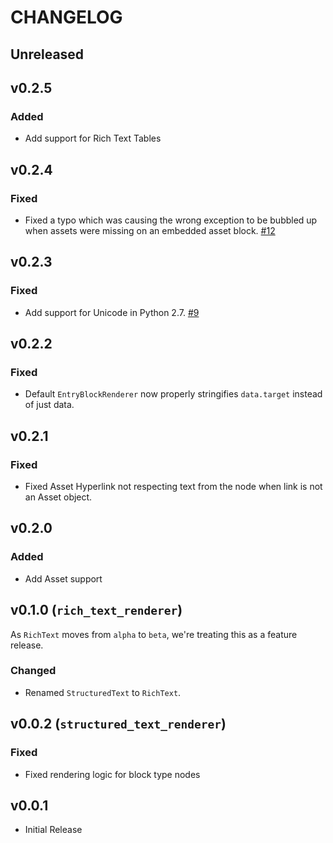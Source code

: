 # CHANGELOG

## Unreleased

## v0.2.5
### Added
* Add support for Rich Text Tables

## v0.2.4
### Fixed
* Fixed a typo which was causing the wrong exception to be bubbled up when assets were missing on an embedded asset block. [#12](https://github.com/contentful/rich-text-renderer.py/pull/12)

## v0.2.3
### Fixed
* Add support for Unicode in Python 2.7. [#9](https://github.com/contentful/rich-text-renderer.py/issues/9)

## v0.2.2
### Fixed
* Default `EntryBlockRenderer` now properly stringifies `data.target` instead of just data.

## v0.2.1

### Fixed
* Fixed Asset Hyperlink not respecting text from the node when link is not an Asset object.

## v0.2.0

### Added
* Add Asset support

## v0.1.0 (`rich_text_renderer`)

As `RichText` moves from `alpha` to `beta`, we're treating this as a feature release.

### Changed
* Renamed `StructuredText` to `RichText`.

## v0.0.2 (`structured_text_renderer`)

### Fixed
* Fixed rendering logic for block type nodes

## v0.0.1

* Initial Release
